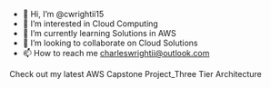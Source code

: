 - 👋 Hi, I’m @cwrightii15
- 👀 I’m interested in Cloud Computing
- 🌱 I’m currently learning Solutions in AWS
- 💞️ I’m looking to collaborate on Cloud Solutions
- 📫 How to reach me charleswrightii@outlook.com

Check out my latest AWS Capstone Project_Three Tier Architecture 
<!---
cwrightii15/cwrightii15 is a ✨ special ✨ repository because its `README.md` (this file) appears on your GitHub profile.
You can click the Preview link to take a look at your changes.
--->
